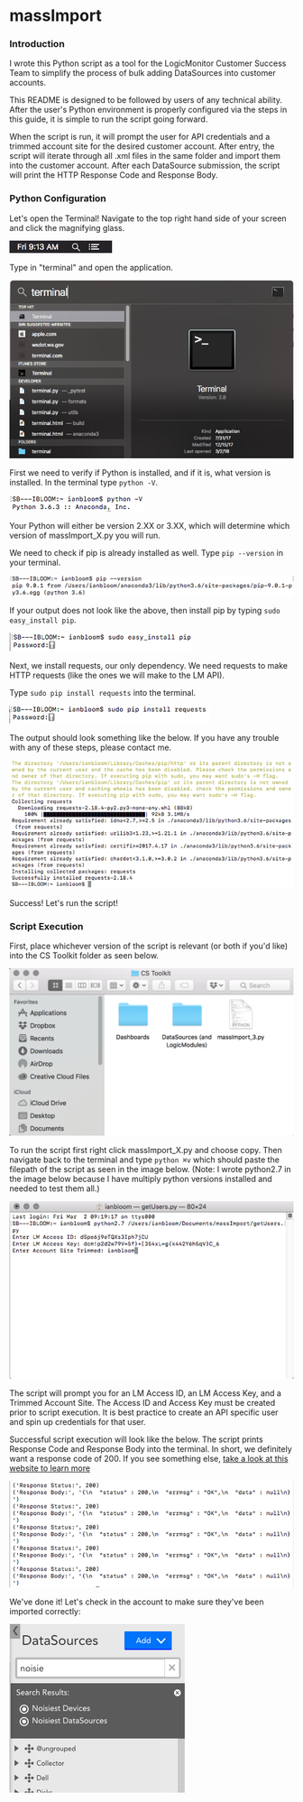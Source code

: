 # massImport

### Introduction
I wrote this Python script as a tool for the LogicMonitor Customer Success Team to simplify the process of bulk adding
DataSources into customer accounts.

This README is designed to be followed by users of any technical ability.  After the user's Python environment is properly
configured via the steps in this guide, it is simple to run the script going forward.

When the script is run, it will prompt the user for API credentials and a trimmed account site for the desired customer
account.  After entry, the script will iterate through all .xml files in the same folder and import them into the customer
account.  After each DataSource submission, the script will print the HTTP Response Code and Response Body.

### Python Configuration
Let's open the Terminal!  Navigate to the top right hand side of your screen and click the magnifying glass.

![Optional Text](https://github.com/ianbloom/massImport/blob/looper/readmeImages/magnifyingGlass.png)

Type in "terminal" and open the application.

![Optional Text](https://github.com/ianbloom/massImport/blob/looper/readmeImages/terminal.png)

First we need to verify if Python is installed, and if it is, what version is installed.  In the terminal type `python -V`.

![Optional Text](https://github.com/ianbloom/massImport/blob/looper/readmeImages/pythonVersion.png)

Your Python will either be version 2.XX or 3.XX, which will determine which version of massImport_X.py you will run.

We need to check if pip is already installed as well.  Type `pip --version` in your terminal.

![Optional Text](https://github.com/ianbloom/massImport/blob/looper/readmeImages/pipVersion.png)

If your output does not look like the above, then install pip by typing `sudo easy_install pip`.

![Optional Text](https://github.com/ianbloom/massImport/blob/looper/readmeImages/pipInstall.png)

Next, we install requests, our only dependency.  We need requests to make HTTP requests (like the ones we will make 
to the LM API).

Type `sudo pip install requests` into the terminal.

![Optional Text](https://github.com/ianbloom/massImport/blob/looper/readmeImages/requestsInstall.png)

The output should look something like the below.  If you have any trouble with any of these steps, please contact me.

![Optional Text](https://github.com/ianbloom/massImport/blob/looper/readmeImages/requestsOutput.png)

Success!  Let's run the script!

### Script Execution

First, place whichever version of the script is relevant (or both if you'd like) into the CS Toolkit folder as seen below.

![Optional Text](https://github.com/ianbloom/massImport/blob/looper/readmeImages/folderView.png)

To run the script first right click massImport_X.py and choose copy.  Then navigate back to the terminal and type
`python ⌘v` which should paste the filepath of the script as seen in the image below.  (Note: I wrote python2.7 in the image
below because I have multiply python versions installed and needed to test them all.)

![Optional Text](https://github.com/ianbloom/massImport/blob/looper/readmeImages/exampleInput.png)

The script will prompt you for an LM Access ID, an LM Access Key, and a Trimmed Account Site.  The Access ID and Access Key
must be created prior to script execution.  It is best practice to create an API specific user and spin up credentials for
that user.

Successful script execution will look like the below.  The script prints Response Code and Response Body into the terminal.
In short, we definitely want a response code of 200.  If you see something else, [take a look at this website to learn more](https://en.wikipedia.org/wiki/List_of_HTTP_status_codes)

![Optional Text](https://github.com/ianbloom/massImport/blob/looper/readmeImages/successOutput.png)

We've done it!  Let's check in the account to make sure they've been imported correctly:

![Optional Text](https://github.com/ianbloom/massImport/blob/looper/readmeImages/DataSources.png)

